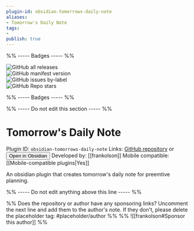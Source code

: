 ```yaml
---
plugin-id: obsidian-tomorrows-daily-note
aliases:
- Tomorrow's Daily Note
tags: 
- 
publish: true
---
```


%% ----- Badges ----- %%

![GitHub all releases](https://img.shields.io/github/downloads/frankolson/obsidian-tomorrows-daily-note/total?color=573E7A&logo=github&style=for-the-badge)   
![GitHub manifest version](https://img.shields.io/github/manifest-json/v/frankolson/obsidian-tomorrows-daily-note?color=573E7A&logo=github&style=for-the-badge)   
![GitHub issues by-label](https://img.shields.io/github/issues/frankolson/obsidian-tomorrows-daily-note/help%20wanted?color=573E7A&logo=github&style=for-the-badge)   
![GitHub Repo stars](https://img.shields.io/github/stars/frankolson/obsidian-tomorrows-daily-note?color=573E7A&logo=github&style=for-the-badge)

%% ----- Badges ----- %%

%% ----- Do not edit this section ----- %%

# Tomorrow's Daily Note

Plugin ID: `obsidian-tomorrows-daily-note`
Links: [GitHub repository](https://github.com/frankolson/obsidian-tomorrows-daily-note) or [<button id=HH>Open in Obsidian</button>](obsidian://goto-plugin?id=obsidian-tomorrows-daily-note)
Developed by: [[frankolson]]
Mobile compatible: [[Mobile-compatible plugins|Yes]]

An obsidian plugin that creates tomorrow's daily note for preemtive planning.

%% ----- Do not edit anything above this line ----- %% 

%% Does the repository or author have any sponsoring links? Uncomment the next line and add them to the author's note. If they don't, please delete the placeholder tag: #placeholder/author %%
%% ![[frankolson#Sponsor this author]] %%
